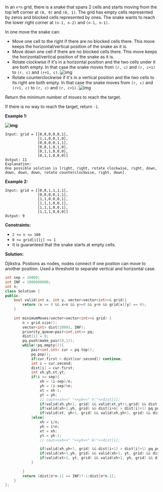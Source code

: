 In an `n*n` grid, there is a snake that spans 2 cells and starts moving from the top left corner at `(0, 0)` and `(0, 1)`. The grid has empty cells represented by zeros and blocked cells represented by ones. The snake wants to reach the lower right corner at `(n-1, n-2)` and `(n-1, n-1)`.

In one move the snake can:

- Move one cell to the right if there are no blocked cells there. This move keeps the horizontal/vertical position of the snake as it is.
- Move down one cell if there are no blocked cells there. This move keeps the horizontal/vertical position of the snake as it is.
- Rotate clockwise if it's in a horizontal position and the two cells under it are both empty. In that case the snake moves from `(r, c)` and `(r, c+1)` to `(r, c)` and `(r+1, c)`.
    ![img](https://assets.leetcode.com/uploads/2019/09/24/image-2.png)
- Rotate counterclockwise if it's in a vertical position and the two cells to its right are both empty. In that case the snake moves from `(r, c)` and `(r+1, c)` to `(r, c)` and `(r, c+1)`.
    ![img](https://assets.leetcode.com/uploads/2019/09/24/image-1.png)

Return the minimum number of moves to reach the target.

If there is no way to reach the target, return `-1`.

 

**Example 1:**

**![img](https://assets.leetcode.com/uploads/2019/09/24/image.png)**

```
Input: grid = [[0,0,0,0,0,1],
               [1,1,0,0,1,0],
               [0,0,0,0,1,1],
               [0,0,1,0,1,0],
               [0,1,1,0,0,0],
               [0,1,1,0,0,0]]
Output: 11
Explanation:
One possible solution is [right, right, rotate clockwise, right, down, down, down, down, rotate counterclockwise, right, down].
```

**Example 2:**

```
Input: grid = [[0,0,1,1,1,1],
               [0,0,0,0,1,1],
               [1,1,0,0,0,1],
               [1,1,1,0,0,1],
               [1,1,1,0,0,1],
               [1,1,1,0,0,0]]
Output: 9
```

 

**Constraints:**

- `2 <= n <= 100`
- `0 <= grid[i][j] <= 1`
- It is guaranteed that the snake starts at empty cells.



**Solution:**

Djikstra. Postions as nodes, nodes connect if one postion can move to another position. Used a threshold to separate vertical and horizontal case.

```c++
int sep = 10000;
int INF = 1000000000;
int n;
class Solution {
public:
    bool valid(int x, int y, vector<vector<int>>& grid){
        return (x >= 0 && x<n && y>=0 && y<n && grid[x][y] == 0);
    }
    
    int minimumMoves(vector<vector<int>>& grid) {
        n = grid.size();
        vector<int> dist(20001, INF);
        priority_queue<pair<int,int>> pq;
        dist[1] = 0;
        pq.push(make_pair(0,1));
        while(!pq.empty()){
            pair<int,int> cur = pq.top();
            pq.pop();
            if(cur.first > dist[cur.second]) continue;
            int i = cur.second;
            dist[i] = cur.first;
            int xh,yh,xt,yt;
            if(i >= sep){
                xh = (i-sep)/n;
                yh = (i-sep)%n;
                xt = xh-1;
                yt = yh;
                // cout<<xh<<" "<<yh<<" V:"<<dist[i];
                if(valid(xh,yh+1, grid) && valid(xt,yt+1,grid) && dist[i+1] > dist[i]+1) pq.push(make_pair(dist[i]+1,i+1));
                if(valid(xh+1,yh, grid) && dist[i+n] > dist[i]+1) pq.push(make_pair(dist[i]+1,i+n));
                if(valid(xt, yh+1, grid) && valid(xh,yh+1, grid) && dist[i-sep-n+1] > dist[i]+1) pq.push(make_pair(dist[i]+1,i-sep-n+1));
            }else{
                xh = i/n;
                yh = i%n;
                xt = xh;
                yt = yh-1;
                // cout<<xh<<" "<<yh<<" H:"<<dist[i];

                if(valid(xh,yh+1, grid) && dist[i+1] > dist[i]+1) pq.push(make_pair(dist[i]+1,i+1));
                if(valid(xh+1,yh, grid) && valid(xh+1, yt, grid) && dist[i+n] > dist[i]+1) pq.push(make_pair(dist[i]+1,i+n));
                if(valid(xt+1, yt, grid) && valid(xh+1, yh, grid) && dist[i+sep+n-1] > dist[i]+1) pq.push(make_pair(dist[i]+1,i+sep+n-1));
            }
            
        }
        return (dist[n*n-1] == INF)?-1:dist[n*n-1];
    }
};
```

